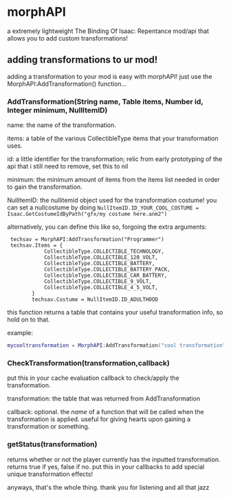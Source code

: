 # morphAPI
a extremely lightweight The Binding Of Isaac: Repentance mod/api that allows you to add custom transformations!

## adding transformations to ur mod!

adding a transformation to your mod is easy with morphAPI!
just use the MorphAPI:AddTransformation() function...

### AddTransformation(String name, Table items, Number id, Integer minimum, NullItemID)
name: the name of the transformation. 

items: a table of the various CollectibleType items that your transformation uses.

id: a little identifier for the transformation; relic from early prototyping of the api that i still need to remove, set this to nil

minimum: the minimum amount of items from the items list needed in order to gain the transformation.

NullItemID: the nullitemid object used for the transformation costume! you can set a nullcostume by doing `NullItemID.ID_YOUR_COOL_COSTUME = Isaac.GetCostumeIdByPath("gfx/my costume here.anm2")`

alternatively, you can define this like so, forgoing the extra arguments:
```
 techsav = MorphAPI:AddTransformation("Programmer")
 techsav.Items = {
            CollectibleType.COLLECTIBLE_TECHNOLOGY,
            CollectibleType.COLLECTIBLE_120_VOLT,
            CollectibleType.COLLECTIBLE_BATTERY,
            CollectibleType.COLLECTIBLE_BATTERY_PACK,
            CollectibleType.COLLECTIBLE_CAR_BATTERY,
            CollectibleType.COLLECTIBLE_9_VOLT,
            CollectibleType.COLLECTIBLE_4_5_VOLT,
        }
        techsav.Costume = NullItemID.ID_ADULTHOOD
```


this function returns a table that contains your useful transformation info, so hold on to that.

example:
```lua
mycooltransformation = MorphAPI:AddTransformation("cool transformation",{CollectibleType.ITEM1,CollectibleType.ITEM2},0,2,NullItemID.ID_GUPPY)
```

### CheckTransformation(transformation,callback)
put this in your cache evaluation callback to check/apply the transformation.

transformation: the table that was returned from AddTransformation

callback: optional. the *name* of a function that will be called when the transformation is applied. useful for giving hearts upon gaining a transformation or something. 

### getStatus(transformation)
returns whether or not the player currently has the inputted transformation. returns true if yes, false if no. put this in your callbacks to add special unique transformation effects!

anyways, that's the whole thing. thank you for listening and all that jazz
